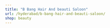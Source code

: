 ```yaml
---
title: "B Bang Hair And beauti Saloon"
url: /hyderabad/b-bang-hair-and-beauti-saloon/
shop: beauty
---
```

